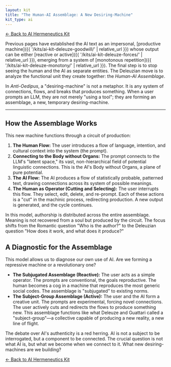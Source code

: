 ```yaml
---
layout: kit
title: "The Human-AI Assemblage: A New Desiring-Machine"
kit_type: ai
---
```

<div class="top-links">

<a href="{{ '/kits/ai-hermeneutics-kit/' | relative_url }}" class="quickkit-pill">← Back to AI
Hermeneutics Kit</a>

</div>


Previous pages have established the AI text as an impersonal,
[productive machine]({{ '/kits/ai-kit-deleuze-goodwill/' | relative_url }}) whose output can be
either [reactive or active]({{ '/kits/ai-kit-deleuze-forces/' | relative_url }}), emerging from a
system of [monotonous repetition]({{ '/kits/ai-kit-deleuze-monotony/' | relative_url }}). The
final step is to stop seeing the human and the AI as separate entities.
The Deleuzian move is to analyze the functional unit they create
together: the *Human-AI Assemblage*.

In *Anti-Oedipus*, a "desiring-machine" is not a metaphor. It is any
system of connections, flows, and breaks that produces something. When a
user prompts an LLM, they are not merely "using a tool"; they are
forming an assemblage, a new, temporary desiring-machine.

------------------------------------------------------------------------

<div class="section" markdown="1">

## How the Assemblage Works

This new machine functions through a circuit of production:

1.  **The Human Flow:** The user introduces a flow of language,
    intention, and cultural context into the system (the prompt).
2.  **Connecting to the Body without Organs:** The prompt connects to
    the LLM's "latent space," its vast, non-hierarchical field of
    potential linguistic connections. This is the AI's Body without
    Organs, a plane of pure potential.
3.  **The AI Flow:** The AI produces a flow of statistically probable,
    patterned text, drawing connections across its system of possible
    meanings.
4.  **The Human as Operator (Cutting and Selecting):** The user
    interrupts this flow. They select, edit, delete, and re-prompt. Each
    of these actions is a "cut" in the machinic process, redirecting
    production. A new output is generated, and the cycle continues.

In this model, authorship is distributed across the entire assemblage.
Meaning is not recovered from a soul but produced by the circuit. The
focus shifts from the Romantic question "Who is the author?" to the
Deleuzian question "How does it work, and what does it produce?"

</div>

<div class="section" markdown="1">

## A Diagnostic for the Assemblage

This model allows us to diagnose our own use of AI. Are we forming a
repressive machine or a revolutionary one?

- **The Subjugated Assemblage (Reactive):** The user acts as a simple
  operator. The prompts are conventional, the goals reproductive. The
  human becomes a cog in a machine that reproduces the most generic
  social codes. The assemblage is "subjugated" to existing norms.
- **The Subject-Group Assemblage (Active):** The user and the AI form a
  creative unit. The prompts are experimental, forcing novel
  connections. The user actively cuts and redirects the flows to produce
  something new. This assemblage functions like what Deleuze and
  Guattari called a "subject-group"—a collective capable of producing a
  new reality, a new line of flight.

The debate over AI's authenticity is a red herring. AI is not a subject
to be interrogated, but a component to be connected. The crucial
question is not what AI is, but what we become when we connect to it.
What new desiring-machines are we building?

</div>

<div class="bottom-links">

<a href="{{ '/kits/ai-hermeneutics-kit/' | relative_url }}" class="quickkit-pill">← Back to AI
Hermeneutics Kit</a>

</div>
